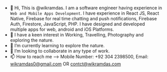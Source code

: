 - 👋 Hi, This is @wikramdas. I am a software engineer having experience in `Web and Mobile Apps Development`. I have experience in React JS, React Native, Firebase for real time chatting and push notifications, Firebase Auth, Firestore, JavaScript, PHP. I have designed and developed multiple apps for web, android and iOS Platforms.
- 👀 I have a keen interest in Working, Travelling, Photography and exploring the nature.
- 🌱 I’m currently learning to explore the nature.
- 💞️ I’m looking to collaborate in any type of work.
- 📫 How to reach me --> Mobile Number: +92 304 2398500, Email: wikramdas0@gmail.com OR contct@wikramdas.com

<!---
wikramdas/wikramdas is a ✨ special ✨ repository because its `README.md` (this file) appears on your GitHub profile.
You can click the Preview link to take a look at your changes.
--->
